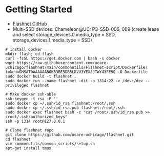 # Getting Started
- [Flashnet GitHub](https://github.com/ucare-uchicago/flashnet)
- Multi-SSD devices: Chameleon@UC: P3-SSD-006, 009 (create lease and select storage_devices.0.media_type = SSD, storage_devices.1.media_type = SSD)
```
# Install docker
mkdir flash; cd flash
curl -fsSL https://get.docker.com | bash -s docker
wget https://raw.githubusercontent.com/ucare-uchicago/flashnet/main/commonutils/Flashnet-script/Dockerfile?token=GHSAT0AAAAAABOKB3BE5DB5LKVU3YEX2JTWY43FE5Q -O Dockerfile
sudo docker build -t flashnet .
sudo docker run --name flashnet -dit -p 1314:22 -v /dev:/dev --privileged flashnet

# Make docker ssh-able
ssh-keygen -t rsa -P ''
sudo docker cp ~/.ssh/id_rsa flashnet:/root/.ssh
sudo docker cp ~/.ssh/id_rsa.pub flashnet:/root/.ssh
sudo docker exec flashnet bash -c "cat /root/.ssh/id_rsa.pub >> /root/.ssh/authorized_keys"
ssh -p 1314 root@127.0.0.1

# Clone flashnet repo
git clone https://github.com/ucare-uchicago/flashnet.git
cd flashnet
vim commonutils/common_scripts/setup.sh
apt-get install tmux
```



